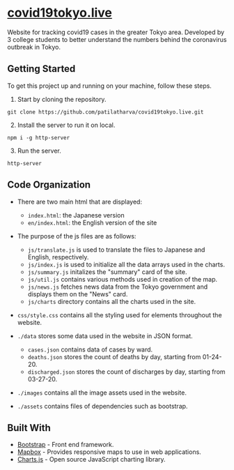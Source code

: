# [covid19tokyo.live](https://covid19tokyo.live/en/)
Website for tracking covid19 cases in the greater Tokyo area. Developed by 3 college students to better understand the numbers behind the coronavirus outbreak in Tokyo. 
## Getting Started
To get this project up and running on your machine, follow these steps.
1. Start by cloning the repository.
```
git clone https://github.com/patilatharva/covid19tokyo.live.git
```
2. Install the server to run it on local.
```
npm i -g http-server
```
3. Run the server.
```
http-server
```
## Code Organization
- There are two main html that are displayed: 
  - `index.html`: the Japanese version
  - `en/index.html`: the English version of the site

- The purpose of the js files are as follows:
  - `js/translate.js` is used to translate the files to Japanese and English, respectively.
  - `js/index.js` is used to initialize all the data arrays used in the charts.
  - `js/summary.js` initalizes the "summary" card of the site.
  - `js/util.js` contains various methods used in creation of the map.
  - `js/news.js` fetches news data from the Tokyo government and displays them on the "News" card.
  - `js/charts` directory contains all the charts used in the site.

- `css/style.css` contains all the styling used for elements throughout the website.

- `./data` stores some data used in the website in JSON format.
  - `cases.json` contains data of cases by ward.
  - `deaths.json` stores the count of deaths by day, starting from 01-24-20.
  - `discharged.json` stores the count of discharges by day, starting from 03-27-20.
- `./images` contains all the image assets used in the website.
- `./assets` contains files of dependencies such as bootstrap.

## Built With
- [Bootstrap](https://getbootstrap.com/) - Front end framework.
- [Mapbox](https://www.mapbox.com/) - Provides responsive maps to use in web applications.
- [Charts.js](https://www.chartjs.org/) - Open source JavaScript charting library.
